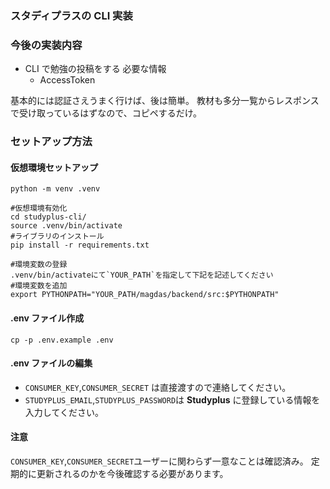### スタディプラスの CLI 実装

### 今後の実装内容

- CLI で勉強の投稿をする
  必要な情報
  - AccessToken

基本的には認証さえうまく行けば、後は簡単。
教材も多分一覧からレスポンスで受け取っているはずなので、コピペするだけ。

### セットアップ方法

#### 仮想環境セットアップ

```
python -m venv .venv

#仮想環境有効化
cd studyplus-cli/
source .venv/bin/activate
#ライブラリのインストール
pip install -r requirements.txt

#環境変数の登録
.venv/bin/activateにて`YOUR_PATH`を指定して下記を記述してください
#環境変数を追加
export PYTHONPATH="YOUR_PATH/magdas/backend/src:$PYTHONPATH"
```

#### .env ファイル作成

```
cp -p .env.example .env
```

#### .env ファイルの編集

- `CONSUMER_KEY`,`CONSUMER_SECRET` は直接渡すので連絡してください。
- `STUDYPLUS_EMAIL`,`STUDYPLUS_PASSWORD`は **Studyplus** に登録している情報を入力してください。

#### 注意

`CONSUMER_KEY`,`CONSUMER_SECRET`ユーザーに関わらず一意なことは確認済み。
定期的に更新されるのかを今後確認する必要があります。
